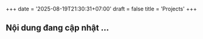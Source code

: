 +++
date = '2025-08-19T21:30:31+07:00'
draft = false
title = 'Projects'
+++

## Nội dung đang cập nhật ...
